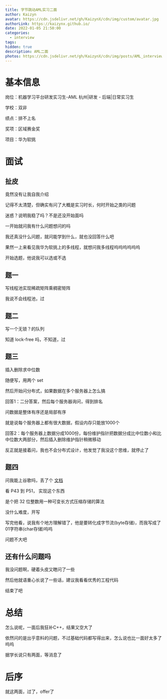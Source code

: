 ```yaml
---
title: 字节跳动AML实习二面
author: Kaizyn
avatar: https://cdn.jsdelivr.net/gh/KaizynX/cdn/img/custom/avatar.jpg
authorLink: https://kaizynx.github.io/
date: 2022-01-05 21:50:00
categories:
  - interview
tags:
hidden: true
description: AML二面
photos: https://cdn.jsdelivr.net/gh/KaizynX/cdn/img/posts/AML_interview2/cover.jpg
---
```

# 基本信息

岗位：机器学习平台研发实习生-AML 杭州|研发 - 后端|日常实习生

学校：双非

绩点：排不上名

奖项：区域赛金奖

项目：华为软挑

# 面试

## 扯皮

竟然没有让我自我介绍

记得不太清楚，但确实有问了大概是实习时长，何时开始之类的问题

迷惑？说明我稳了吗？不是还没开始面吗

一开始就问我有什么问题想问的吗

我还真没什么问题，就问能学到什么，就也没回答什么吧

果然一上来看见我华为软挑上的多线程，就想问我多线程呜呜呜呜呜呜

开始选题，他说我可以选或不选

## 题一

写线程池实现稀疏矩阵乘稠密矩阵

我说不会线程池，过

## 题二

写一个无锁？的队列

知道 lock-free 吗，不知道，过

## 题三

插入删除求中位数

随便写，用两个 set

然后开始问分布式，如果数据在多个服务器上怎么搞

回答1：二分答案，然后每个服务器询问，得到排名

问数据是整体有序还是局部有序

就是说每个服务器上都有很大数据，假设内存只能放1000个

回答2：每个服务器上数据分成1000份，每份维护指针把数据分成比中位数小和比中位数大两部分，然后插入删除维护指针稍微移动

反正就是接着问，我也不会分布式设计，他发觉了我没这个思维，就停止了

## 题四

问我能上谷歌吗，丢了个 [文档](https://static.googleusercontent.com/media/research.google.com/zh-CN//people/jeff/Stanford-DL-Nov-2010.pdf)

看 P43 到 P51， 实现这个东西

是个把 32 位整数用一种可变长方式压缩存储的算法

没什么难度，开写

写完他看，说我有个地方理解错了，他是要转化成字节流(byte存储)，而我写成了01字符串(char存储)呜呜

问题不大吧

## 还有什么问题吗

我没问题啊，硬着头皮又瞎问了一些

然后他就语重心长说了一些话，建议我看看优秀的工程代码

结束了吧

# 总结

怎么说呢，一面后我狂补C++，结果又空大了

依然问的是出乎意料的问题，不过基础代码都写得出来，怎么说也比一面好太多了呜呜

据学长说只有两面，等消息了

# 后序

就这两面，过了，offer了